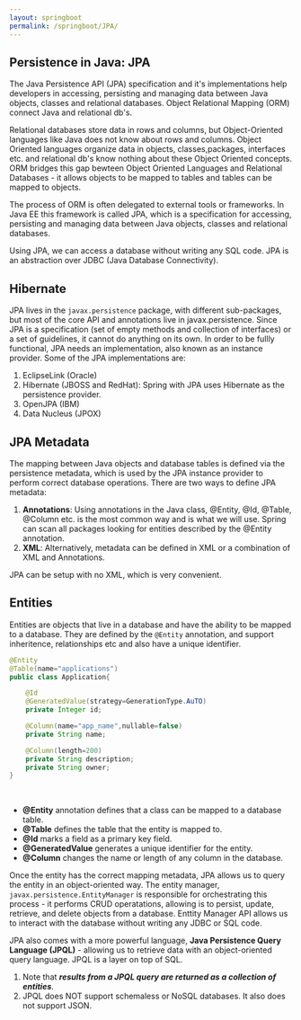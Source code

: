 ```yaml
---
layout: springboot
permalink: /springboot/JPA/
---
```

## Persistence in Java: JPA
The Java Persistence API (JPA) specification and it's implementations help developers in accessing, persisting and managing data between Java objects, classes and relational databases. Object Relational Mapping (ORM) connect Java and relational db's. 

Relational databases store data in rows and columns, but Object-Oriented languages like Java does not know about rows and columns. Object Oriented languages organize data in objects, classes,packages, interfaces etc. and relational db's know nothing about these Object Oriented concepts. ORM bridges this gap bewteen Object Oriented Languages and Relational Databases - it allows objects to be mapped to tables and tables can be mapped to objects. 

The process of ORM is often delegated to external tools or frameworks. In Java EE this framework is called JPA, which is a specification for accessing, persisting and managing data between Java objects, classes and relational databases. 

Using JPA, we can access a database without writing any SQL code. JPA is an abstraction over JDBC (Java Database Connectivity). 

## Hibernate

JPA lives in the `javax.persistence` package, with different sub-packages, but most of the core API and annotations live in javax.persistence. Since JPA is a specification (set of empty methods and collection of interfaces) or a set of guidelines, it cannot do anything on its own. In order to be fullly functional, JPA needs an implementation, also known as an instance provider. Some of the JPA implementations are:

1. EclipseLink (Oracle)
2. Hibernate (JBOSS and RedHat): Spring with JPA uses Hibernate as the persistence provider.
3. OpenJPA (IBM)
4. Data Nucleus (JPOX)

## JPA Metadata

The mapping between Java objects and database tables is defined via the persistence metadata, which is used by the JPA instance provider to perform correct database operations. There are two ways to define JPA metadata:

1. **Annotations**: Using annotations in the Java class, @Entity, @Id, @Table, @Column etc. is the most common way and is what we will use. Spring can scan all packages looking for entities described by the @Entity annotation.
2. **XML**: Alternatively, metadata can be defined in XML or a combination of XML and Annotations. 

JPA can be setup with no XML, which is very convenient.

## Entities

Entities are objects that live in a database and have the ability to be mapped to a database. They are defined by the `@Entity` annotation, and support inheritence, relationships etc and also have a unique identifier. 

```java
@Entity
@Table(name="applications")
public class Application{

	@Id
	@GeneratedValue(strategy=GenerationType.AuTO)
	private Integer id;

	@Column(name="app_name",nullable=false)
	private String name;

	@Column(length=200)
	private String description;
	private String owner;
}
```
<br>

- **@Entity** annotation defines that a class can be mapped to a database table.
- **@Table** defines the table that the entity is mapped to.
- **@Id** marks a field as a primary key field.
- **@GeneratedValue** generates a unique identifier for the entity.
- **@Column** changes the name or length of any column in the database.

Once the entity has the correct mapping metadata, JPA allows us to query the entity in an object-oriented way. The entity manager, `javax.persistence.EntityManager` is responsible for orchestrating this process - it performs CRUD operatations, allowing is to persist, update, retrieve, and delete objects from a database. Enttity Manager API allows us to interact with the database without writing any JDBC or SQL code.

JPA also comes with a more powerful language, **Java Persistence Query Language (JPQL)** - allowing us to retrieve data with an object-oriented query language. JPQL is a layer on top of SQL. 

1. Note that ***results from a JPQL query are returned as a collection of entities***.
2. JPQL does NOT support schemaless or NoSQL databases. It also does not support JSON.




























